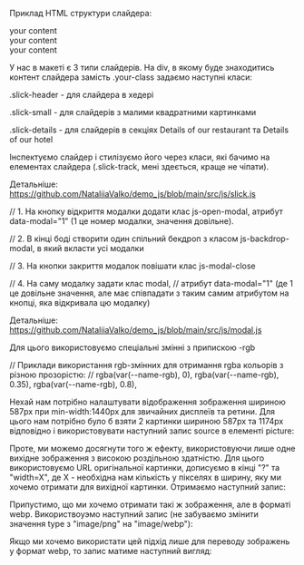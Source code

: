 <!-- ==========================СЛАЙДЕРИ========================== -->

Приклад HTML структури слайдера:

<div class="your-class">
  <div>your content</div>
  <div>your content</div>
  <div>your content</div>
</div>

У нас в макеті є 3 типи слайдерів. На div, в якому буде знаходитись контент
слайдера замість .your-class задаємо наступні класи:

.slick-header - для слайдера в хедері

.slick-small - для слайдерів з малими квадратними картинками

.slick-details - для слайдерів в секціях Details of our restaurant та Details of
our hotel

Інспектуємо слайдер і стилізуємо його через класи, які бачимо на елементах
слайдера (.slick-track, мені здеється, краще не чіпати).

Детальніше: https://github.com/NataliiaValko/demo_js/blob/main/src/js/slick.js

<!-- ==========================МОДАЛКИ========================== -->

// 1. На кнопку відкриття модалки додати клас js-open-modal, атрибут
data-modal="1" (1 це номер модалки, значення довільне).

// 2. В кінці боді створити один спільний бекдроп з класом js-backdrop-modal, в
який вкласти усі модалки

// 3. На кнопки закриття модалок повішати клас js-modal-close

// 4. На саму модалку задати клас modal, // атрибут data-modal="1" (де 1 це
довільне значення, але має співпадати з таким самим атрибутом на кнопці, яка
відкривала цю модалку)

Детальніше: https://github.com/NataliiaValko/demo_js/blob/main/src/js/modal.js

<!-- ==========================ЗАДАННЯ RGBA КОЛЬОРУ ЧЕРЕЗ ЗМІННІ========================== -->

Для цього використовуємо спеціальні змінні з припискою -rgb

// Приклади використання rgb-змінних для отримання rgba кольорів з різною
прозорістю: // rgba(var(--name-rgb), 0), rgba(var(--name-rgb), 0.35),
rgba(var(--name-rgb), 0.8),

<!-- ==========================РЕСАЙЗ/ЗМІНА ФОРМАТУ КАРТИНОК З ВИКОРИСТАННЯМ ФУНКЦІОНАЛУ PARCEL ========================== -->

Нехай нам потрібно налаштувати відображення зображення шириною 587px при
min-width:1440px для звичайних дисплеїв та ретини. Для цього нам потрібно було б
взяти 2 картинки шириною 587px та 1174px відповідно і використовувати наступний
запис source в елементі picture:

<source
          srcset="
            ./images/Phoenix.png  1x,
            ./images/Phoenix@2x.png  2x
          "
          media="(min-width:1440px)"
          sizes=""
          type="image/png"
        />

Проте, ми можемо досягнути того ж ефекту, використовуючи лише одне вихідне
зображення з високою роздільною здатністю. Для цього використовуємо URL
оригінальної картинки, дописуємо в кінці "?" та "width=X", де X - необхідна нам
кількість у пікселях в ширину, яку ми хочемо отримати для вихідної картинки.
Отримаємо наступний запис:

<source
          srcset="
            ./images/Phoenix.png?width=587  1x,
            ./images/Phoenix.png?width=1174  2x
          "
          media="(min-width:1440px)"
          sizes=""
          type="image/png"
        />

Припустимо, що ми хочемо отримати такі ж зображення, але в форматі webp.
Використвоуэмо наступний запис (не забуваємо змінити значення type з "image/png"
на "image/webp"):

 <source
          srcset="
            ./images/Phoenix.png?as=webp&width=587  1x,
            ./images/Phoenix.png?as=webp&width=1174  2x
          "
          media="(min-width:1440px)"
          sizes=""
          type="image/webp"
        />

Якщо ми хочемо використати цей підхід лише для переводу зображень у формат webp,
то запис матиме наступний вигляд:

<source
          srcset="
            ./images/Phoenix.png?as=webp  1x,
            ./images/Phoenix@2x.png?as=webp  2x
          "
          media="(min-width:1440px)"
          sizes=""
          type="image/webp"
        />
